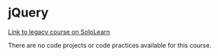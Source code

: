 # jQuery

[Link to legacy course on SoloLearn](https://www.sololearn.com/en/learn/courses/le-jquery)

There are no code projects or code practices available for this course.